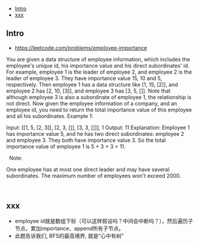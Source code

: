 - [Intro](#intro)
- [xxx](#xxx)

## Intro

- https://leetcode.com/problems/employee-importance

You are given a data structure of employee information, which includes the employee's unique id, his importance value and his direct subordinates' id.
For example, employee 1 is the leader of employee 2, and employee 2 is the leader of employee 3. They have importance value 15, 10 and 5, respectively. Then employee 1 has a data structure like [1, 15, [2]], and employee 2 has [2, 10, [3]], and employee 3 has [3, 5, []]. Note that although employee 3 is also a subordinate of employee 1, the relationship is not direct.
Now given the employee information of a company, and an employee id, you need to return the total importance value of this employee and all his subordinates.
Example 1:

Input: [[1, 5, [2, 3]], [2, 3, []], [3, 3, []]], 1
Output: 11
Explanation:
Employee 1 has importance value 5, and he has two direct subordinates: employee 2 and employee 3. They both have importance value 3. So the total importance value of employee 1 is 5 + 3 + 3 = 11.

 
Note:

One employee has at most one direct leader and may have several subordinates.
The maximum number of employees won't exceed 2000.

 
## xxx

- employee id就是数组下标（可以这样假设吗？中间会中断吗？），然后遍历子节点，累加importance，append所有子节点。
- 此题告诉我们, BFS的最高境界, 就是“心中有树”

